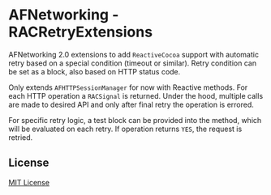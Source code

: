 # AFNetworking - RACRetryExtensions
AFNetworking 2.0 extensions to add `ReactiveCocoa` support with automatic retry based on a special condition (timeout or similar). Retry condition can be set as a block, also based on HTTP status code.

Only extends `AFHTTPSessionManager` for now with Reactive methods. For each HTTP operation a `RACSignal` is returned. Under the hood, multiple calls are made to desired API and only after final retry the operation is errored.

For specific retry logic, a test block can be provided into the method, which will be evaluated on each retry. If operation returns `YES`, the request is retried.

## License

[MIT License](https://github.com/Legoless/AFNetworking-RACRetryExtensions/blob/master/LICENSE)
